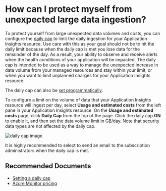 <properties
  pagetitle="How can I protect myself from unexpected large data ingestion?"
  service="microsoft.insights"
  resource="components"
  ms.author="dalek"
  selfhelptype="Generic"
  supporttopicids="32729597"
  productpesids="15693"
  cloudenvironments="public, fairfax, mooncake, blackforest, ussec, usnat"
  articleid="71066bda-6ca1-4098-a06b-b656a9eb3fac"
  ownershipid="AzureMonitoring_ApplicationInsights" />

# How can I protect myself from unexpected large data ingestion?

To protect yourself from large unexpected data volumes and costs, you can configure the [daily cap](https://docs.microsoft.com/azure/azure-monitor/app/pricing#manage-your-maximum-daily-data-volume) to limit the daily ingestion for your Application Insights resource. Use care with this as your goal should not be to hit the daily limit because when the daily cap is met you lose data for the remainder of the day. As a result, your ability to observe and receive alerts when the health conditions of your application will be impacted. The daily cap is intended to be used as a way to manage the unexpected increase in data volume from your managed resources and stay within your limit, or when you want to limit unplanned charges for your Application Insights resource.

The daily cap can also be [set programmatically](https://docs.microsoft.com/azure/azure-monitor/app/powershell#set-the-daily-cap).

To configure a limit on the volume of data that your Application Insights resource will ingest per day, select **Usage and estimated costs** from the left pane in your Application Insights resource. On the **Usage and estimated costs** page, click **Daily Cap** from the top of the page. Click the daily cap **ON** to enable it, and then set the data volume limit in GB/day. Note that security data types are not affected by the daily cap.

![daily cap image](https://docs.microsoft.com/azure/azure-monitor/app/media/pricing/pricing-003.png)

It is highly recommended to select to send an email to the subscription administrators when the daily cap is met.

## **Recommended Documents**

* [Setting a daily cap](https://docs.microsoft.com/azure/azure-monitor/app/pricing#manage-your-maximum-daily-data-volume)
* [Azure Monitor pricing](https://azure.microsoft.com/pricing/details/monitor/)